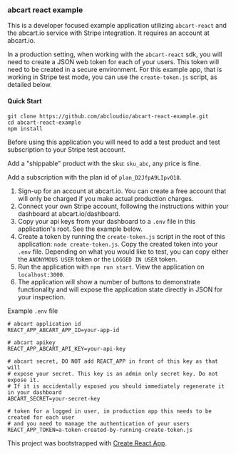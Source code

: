 ### abcart react example

This is a developer focused example application utilizing `abcart-react` and the abcart.io service with Stripe integration. It requires an account at abcart.io.

In a production setting, when working with the `abcart-react` sdk, you will need to create a JSON web token for each of your users. This token will need to be created in a secure environment. For this example app, that is working in Stripe test mode, you can use the `create-token.js` script, as detailed below.

#### Quick Start

```
git clone https://github.com/abcloudio/abcart-react-example.git
cd abcart-react-example
npm install
```

Before using this application you will need to add a test product and test subscription to your Stripe test account.

Add a "shippable" product with the sku: `sku_abc`, any price is fine.

Add a subscription with the plan id of `plan_D2JfpA9LIpvO18`.

1.  Sign-up for an account at abcart.io. You can create a free account that will only be charged if you make actual production charges.
2.  Connect your own Stripe account, following the instructions within your dashboard at abcart.io/dashboard.
3.  Copy your api keys from your dashboard to a `.env` file in this application's root. See the example below.
4.  Create a token by running the `create-token.js` script in the root of this application: `node create-token.js`. Copy the created token into your `.env` file. Depending on what you would like to test, you can copy either the `ANONYMOUS USER` token or the `LOGGED IN USER` token.
5.  Run the application with `npm run start`. View the application on `localhost:3000`.
6.  The application will show a number of buttons to demonstrate functionality and will expose the application state directly in JSON for your inspection.

Example `.env` file
```
# abcart application id
REACT_APP_ABCART_APP_ID=your-app-id

# abcart apikey
REACT_APP_ABCART_API_KEY=your-api-key

# abcart secret, DO NOT add REACT_APP in front of this key as that will
# expose your secret. This key is an admin only secret key. Do not expose it.
# If it is accidentally exposed you should immediately regenerate it in your dashboard
ABCART_SECRET=your-secret-key

# token for a logged in user, in production app this needs to be created for each user
# and you need to manage the authentication of your users
REACT_APP_TOKEN=a-token-created-by-running-create-token.js
```

This project was bootstrapped with [Create React App](https://github.com/facebookincubator/create-react-app).
